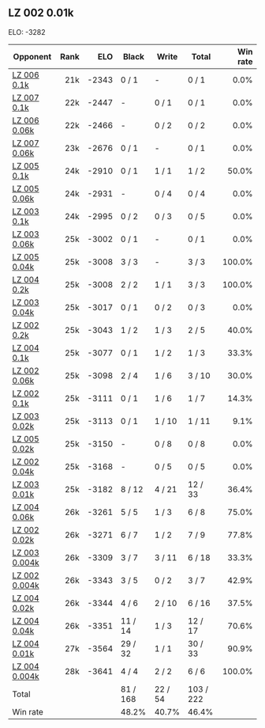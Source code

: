 ## LZ 002 0.01k ##

ELO: -3282

Opponent | Rank | ELO | Black | Write | Total | Win rate
---------|-----:|----:|-------|-------|-------|-------:
[LZ 006 0.1k](LZ%20006%200.1k.md) | 21k | -2343 | 0 / 1 | - | 0 / 1 | 0.0%
[LZ 007 0.1k](LZ%20007%200.1k.md) | 22k | -2447 | - | 0 / 1 | 0 / 1 | 0.0%
[LZ 006 0.06k](LZ%20006%200.06k.md) | 22k | -2466 | - | 0 / 2 | 0 / 2 | 0.0%
[LZ 007 0.06k](LZ%20007%200.06k.md) | 23k | -2676 | 0 / 1 | - | 0 / 1 | 0.0%
[LZ 005 0.1k](LZ%20005%200.1k.md) | 24k | -2910 | 0 / 1 | 1 / 1 | 1 / 2 | 50.0%
[LZ 005 0.06k](LZ%20005%200.06k.md) | 24k | -2931 | - | 0 / 4 | 0 / 4 | 0.0%
[LZ 003 0.1k](LZ%20003%200.1k.md) | 24k | -2995 | 0 / 2 | 0 / 3 | 0 / 5 | 0.0%
[LZ 003 0.06k](LZ%20003%200.06k.md) | 25k | -3002 | 0 / 1 | - | 0 / 1 | 0.0%
[LZ 005 0.04k](LZ%20005%200.04k.md) | 25k | -3008 | 3 / 3 | - | 3 / 3 | 100.0%
[LZ 004 0.2k](LZ%20004%200.2k.md) | 25k | -3008 | 2 / 2 | 1 / 1 | 3 / 3 | 100.0%
[LZ 003 0.04k](LZ%20003%200.04k.md) | 25k | -3017 | 0 / 1 | 0 / 2 | 0 / 3 | 0.0%
[LZ 002 0.2k](LZ%20002%200.2k.md) | 25k | -3043 | 1 / 2 | 1 / 3 | 2 / 5 | 40.0%
[LZ 004 0.1k](LZ%20004%200.1k.md) | 25k | -3077 | 0 / 1 | 1 / 2 | 1 / 3 | 33.3%
[LZ 002 0.06k](LZ%20002%200.06k.md) | 25k | -3098 | 2 / 4 | 1 / 6 | 3 / 10 | 30.0%
[LZ 002 0.1k](LZ%20002%200.1k.md) | 25k | -3111 | 0 / 1 | 1 / 6 | 1 / 7 | 14.3%
[LZ 003 0.02k](LZ%20003%200.02k.md) | 25k | -3113 | 0 / 1 | 1 / 10 | 1 / 11 | 9.1%
[LZ 005 0.02k](LZ%20005%200.02k.md) | 25k | -3150 | - | 0 / 8 | 0 / 8 | 0.0%
[LZ 002 0.04k](LZ%20002%200.04k.md) | 25k | -3168 | - | 0 / 5 | 0 / 5 | 0.0%
[LZ 003 0.01k](LZ%20003%200.01k.md) | 25k | -3182 | 8 / 12 | 4 / 21 | 12 / 33 | 36.4%
[LZ 004 0.06k](LZ%20004%200.06k.md) | 26k | -3261 | 5 / 5 | 1 / 3 | 6 / 8 | 75.0%
[LZ 002 0.02k](LZ%20002%200.02k.md) | 26k | -3271 | 6 / 7 | 1 / 2 | 7 / 9 | 77.8%
[LZ 003 0.004k](LZ%20003%200.004k.md) | 26k | -3309 | 3 / 7 | 3 / 11 | 6 / 18 | 33.3%
[LZ 002 0.004k](LZ%20002%200.004k.md) | 26k | -3343 | 3 / 5 | 0 / 2 | 3 / 7 | 42.9%
[LZ 004 0.02k](LZ%20004%200.02k.md) | 26k | -3344 | 4 / 6 | 2 / 10 | 6 / 16 | 37.5%
[LZ 004 0.04k](LZ%20004%200.04k.md) | 26k | -3351 | 11 / 14 | 1 / 3 | 12 / 17 | 70.6%
[LZ 004 0.01k](LZ%20004%200.01k.md) | 27k | -3564 | 29 / 32 | 1 / 1 | 30 / 33 | 90.9%
[LZ 004 0.004k](LZ%20004%200.004k.md) | 28k | -3641 | 4 / 4 | 2 / 2 | 6 / 6 | 100.0%
Total | | | 81 / 168 | 22 / 54 | 103 / 222 | 
Win rate| | | 48.2% | 40.7% | 46.4% | 
